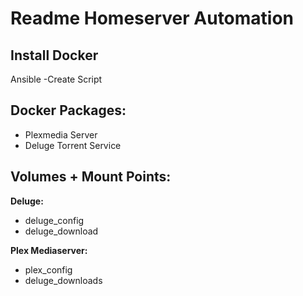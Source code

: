 <h1>Readme Homeserver Automation</h1>

<h2>Install Docker</h2>

Ansible -Create Script

<h2>Docker Packages:</h2>

- Plexmedia Server
- Deluge Torrent Service


<h2>Volumes + Mount Points:</h2>

<b>Deluge:</b>
- deluge_config
- deluge_download

<b>Plex Mediaserver:</b>
- plex_config
- deluge_downloads

